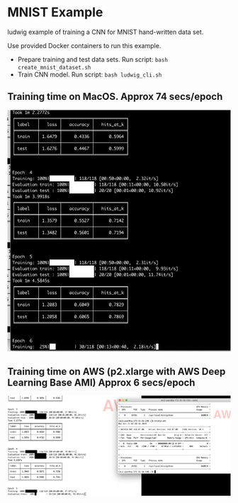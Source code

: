 # MNIST Example

ludwig example of training a CNN for MNIST hand-written data set.


Use provided Docker containers to run this example.

* Prepare training and test data sets.  Run script: `bash create_mnist_dataset.sh`
* Train CNN model.  Run script: `bash ludwig_cli.sh`

## Training time on MacOS.  Approx 74 secs/epoch
![](../images/ludwig_tf_cpu_timing.png)



## Training time on AWS (p2.xlarge with AWS Deep Learning Base AMI)  Approx 6 secs/epoch
![](../images/ludwig_tf_gpu_timing.png)